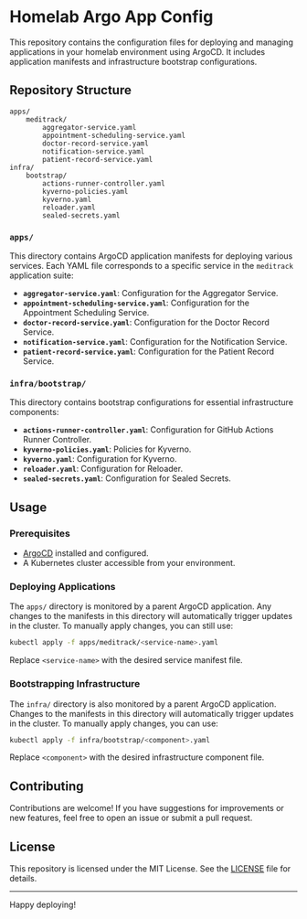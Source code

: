 # Homelab Argo App Config

This repository contains the configuration files for deploying and managing applications in your homelab environment using ArgoCD. It includes application manifests and infrastructure bootstrap configurations.

## Repository Structure

```
apps/
    meditrack/
        aggregator-service.yaml
        appointment-scheduling-service.yaml
        doctor-record-service.yaml
        notification-service.yaml
        patient-record-service.yaml
infra/
    bootstrap/
        actions-runner-controller.yaml
        kyverno-policies.yaml
        kyverno.yaml
        reloader.yaml
        sealed-secrets.yaml
```

### `apps/`
This directory contains ArgoCD application manifests for deploying various services. Each YAML file corresponds to a specific service in the `meditrack` application suite:

- **`aggregator-service.yaml`**: Configuration for the Aggregator Service.
- **`appointment-scheduling-service.yaml`**: Configuration for the Appointment Scheduling Service.
- **`doctor-record-service.yaml`**: Configuration for the Doctor Record Service.
- **`notification-service.yaml`**: Configuration for the Notification Service.
- **`patient-record-service.yaml`**: Configuration for the Patient Record Service.

### `infra/bootstrap/`
This directory contains bootstrap configurations for essential infrastructure components:

- **`actions-runner-controller.yaml`**: Configuration for GitHub Actions Runner Controller.
- **`kyverno-policies.yaml`**: Policies for Kyverno.
- **`kyverno.yaml`**: Configuration for Kyverno.
- **`reloader.yaml`**: Configuration for Reloader.
- **`sealed-secrets.yaml`**: Configuration for Sealed Secrets.

## Usage

### Prerequisites
- [ArgoCD](https://argo-cd.readthedocs.io/) installed and configured.
- A Kubernetes cluster accessible from your environment.

### Deploying Applications
The `apps/` directory is monitored by a parent ArgoCD application. Any changes to the manifests in this directory will automatically trigger updates in the cluster. To manually apply changes, you can still use:

```bash
kubectl apply -f apps/meditrack/<service-name>.yaml
```

Replace `<service-name>` with the desired service manifest file.

### Bootstrapping Infrastructure
The `infra/` directory is also monitored by a parent ArgoCD application. Changes to the manifests in this directory will automatically trigger updates in the cluster. To manually apply changes, you can use:

```bash
kubectl apply -f infra/bootstrap/<component>.yaml
```

Replace `<component>` with the desired infrastructure component file.

## Contributing

Contributions are welcome! If you have suggestions for improvements or new features, feel free to open an issue or submit a pull request.

## License

This repository is licensed under the MIT License. See the [LICENSE](LICENSE) file for details.

---

Happy deploying!